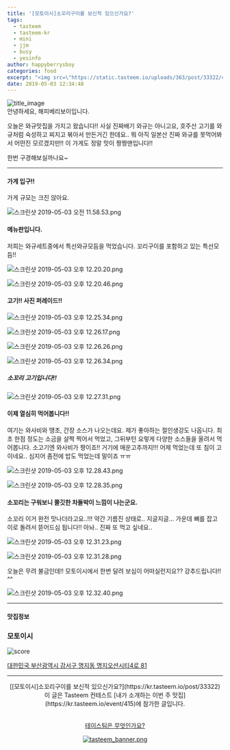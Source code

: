 ```yaml
---
title: '[모토이시]소꼬리구이를 보신적 있으신가요?'
tags:
  - tasteem
  - tasteem-kr
  - mini
  - jjm
  - busy
  - yesinfo
author: happyberrysboy
categories: food
excerpt: "<img src=\"https://static.tasteem.io/uploads/363/post/33322/content_6f9015ce-6725-4327-8fa3-5bf343e5ac81.png\" />\r\n![title_image]( <br/> 안녕하세요, 해피베리보이입니다.  오늘은 와규맛집을 가지고 왔습니다!! 사실 진짜배기 와규는 아니고요, 호주산 고기를 와규처럼 숙성하고 찌지고 볶아서 만든거긴 한데요.. 뭐 아직 일본산 진짜 와규를 못먹어봐서 어떤진 모르겠지만!! 이 가게도 정말 맛이 짱짱맨입니다!!  한번 구경해보실까나요~  ___  #### 가게 ....."
date: 2019-05-03 12:34:48
---
```


![title_image](https://static.tasteem.io/uploads/363/post/33322/content_6f9015ce-6725-4327-8fa3-5bf343e5ac81.png)
<br/>
안녕하세요, 해피베리보이입니다.

오늘은 와규맛집을 가지고 왔습니다!!
사실 진짜배기 와규는 아니고요, 호주산 고기를 와규처럼 숙성하고 찌지고 볶아서 만든거긴 한데요.. 뭐 아직 일본산 진짜 와규를 못먹어봐서 어떤진 모르겠지만!! 이 가게도 정말 맛이 짱짱맨입니다!!

한번 구경해보실까나요~

___

#### 가게 입구!!
가게 규모는 크진 않아요.


![스크린샷 2019-05-03 오전 11.58.53.png](https://static.tasteem.io/uploads/image/image/168619/70caaf4e-60b8-4144-a4a2-1e68f9060d5a.png)


#### 메뉴판입니다.
저희는 와규세트중에서 특선와규모듬을 먹었습니다.
꼬리구이를 포함하고 있는 특선모듬!!

![스크린샷 2019-05-03 오후 12.20.20.png](https://static.tasteem.io/uploads/image/image/168620/70caaf4e-60b8-4144-a4a2-1e68f9060d5a.png)


![스크린샷 2019-05-03 오후 12.20.46.png](https://static.tasteem.io/uploads/image/image/168621/70caaf4e-60b8-4144-a4a2-1e68f9060d5a.png)

#### 고기!! 사진 퍼레이드!!
![스크린샷 2019-05-03 오후 12.25.34.png](https://static.tasteem.io/uploads/image/image/168622/70caaf4e-60b8-4144-a4a2-1e68f9060d5a.png)


![스크린샷 2019-05-03 오후 12.26.17.png](https://static.tasteem.io/uploads/image/image/168623/70caaf4e-60b8-4144-a4a2-1e68f9060d5a.png)


![스크린샷 2019-05-03 오후 12.26.26.png](https://static.tasteem.io/uploads/image/image/168624/70caaf4e-60b8-4144-a4a2-1e68f9060d5a.png)

![스크린샷 2019-05-03 오후 12.26.34.png](https://static.tasteem.io/uploads/image/image/168625/70caaf4e-60b8-4144-a4a2-1e68f9060d5a.png)

##### 소꼬리 고기입니다!!
![스크린샷 2019-05-03 오후 12.27.31.png](https://static.tasteem.io/uploads/image/image/168626/70caaf4e-60b8-4144-a4a2-1e68f9060d5a.png)


#### 이제 열심히 먹어봅니다!!
여기는 와사비와 땡초, 간장 소스가 나오는데요.
제가 좋아하는 절인생강도 나옵니다.
최초 한점 정도는 소금을 살짝 찍어서 먹었고, 그뒤부턴 요렇게 다양한 소스들을 올려서 먹어봅니다.
소고기엔 와사비가 짱이죠!! 거기에 매운고추까지!!! 
어제 먹었는데 또 침이 고이네요.. 심지어 좀전에 밥도 먹었는데 말이죠 ㅠㅠ


![스크린샷 2019-05-03 오후 12.28.43.png](https://static.tasteem.io/uploads/image/image/168628/70caaf4e-60b8-4144-a4a2-1e68f9060d5a.png)

![스크린샷 2019-05-03 오후 12.28.35.png](https://static.tasteem.io/uploads/image/image/168627/70caaf4e-60b8-4144-a4a2-1e68f9060d5a.png)

#### 소꼬리는 구워보니 쫄깃한 차돌박이 느낌이 나는군요.
소꼬리 이거 완전 맛나더라고요..!!!
약간 기름진 상태로.. 지글지글...
가운데 뼈를 잡고 이로 돌려서 뜯어드심 됩니다!! 아놔.. 진짜 또 먹고 싶네요..

![스크린샷 2019-05-03 오후 12.31.23.png](https://static.tasteem.io/uploads/image/image/168629/70caaf4e-60b8-4144-a4a2-1e68f9060d5a.png)


![스크린샷 2019-05-03 오후 12.31.28.png](https://static.tasteem.io/uploads/image/image/168630/70caaf4e-60b8-4144-a4a2-1e68f9060d5a.png)


오늘은 무려 불금인데!! 모토이시에서 한번 달려 보심이 어떠실런지요??
강추드립니다!! ^^


![스크린샷 2019-05-03 오후 12.32.40.png](https://static.tasteem.io/uploads/image/image/168631/70caaf4e-60b8-4144-a4a2-1e68f9060d5a.png)


---------------------
#### 맛집정보
### 모토이시
![score](https://static.tasteem.io/images/steem/2Crowns.png)

[대한민국 부산광역시 강서구 명지동 명지오션시티4로 81](https://kr.tasteem.io/post/33322#map)

-----------------------------------------
<center>[[모토이시]소꼬리구이를 보신적 있으신가요?](https://kr.tasteem.io/post/33322)
<br/>이 글은 Tasteem 컨테스트
 [내가 소개하는  이번 주 맛집](https://kr.tasteem.io/event/415)에 참가한 글입니다.

<br/>[테이스팀은 무엇인가요?](https://kr.tasteem.io/about)

[![tasteem_banner.png](https://static.tasteem.io/images/tasteem_banner_v3.png)](https://kr.tasteem.io)</center>